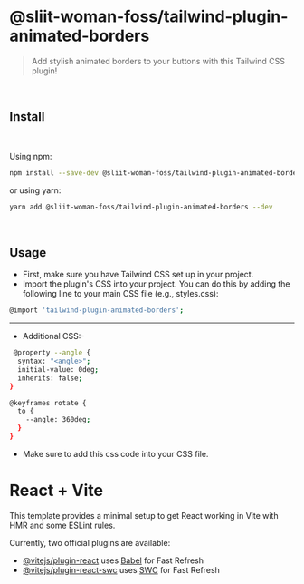 # @sliit-woman-foss/tailwind-plugin-animated-borders

> Add stylish animated borders to your buttons with this Tailwind CSS plugin!

<br/>

## Install

<br/>

Using npm:

```sh
npm install --save-dev @sliit-woman-foss/tailwind-plugin-animated-borders
```

or using yarn:

```sh
yarn add @sliit-woman-foss/tailwind-plugin-animated-borders --dev
```

<br/>

## Usage

- First, make sure you have Tailwind CSS set up in your project.
- Import the plugin's CSS into your project. You can do this by adding the following line to your main CSS file (e.g., styles.css):

```sh
@import 'tailwind-plugin-animated-borders';
```

---

- Additional CSS:-

```sh
 @property --angle {
  syntax: "<angle>";
  initial-value: 0deg;
  inherits: false;
}

@keyframes rotate {
  to {
    --angle: 360deg;
  }
}

```

- Make sure to add this css code into your CSS file.

# React + Vite

This template provides a minimal setup to get React working in Vite with HMR and some ESLint rules.

Currently, two official plugins are available:

- [@vitejs/plugin-react](https://github.com/vitejs/vite-plugin-react/blob/main/packages/plugin-react/README.md) uses [Babel](https://babeljs.io/) for Fast Refresh
- [@vitejs/plugin-react-swc](https://github.com/vitejs/vite-plugin-react-swc) uses [SWC](https://swc.rs/) for Fast Refresh
